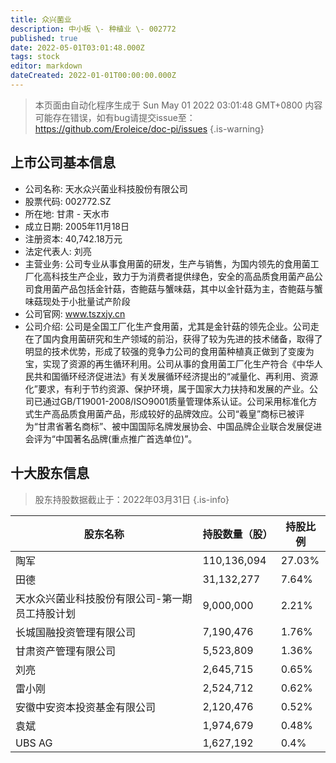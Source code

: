 ```yaml
---
title: 众兴菌业
description: 中小板 \- 种植业 \- 002772
published: true
date: 2022-05-01T03:01:48.000Z
tags: stock
editor: markdown
dateCreated: 2022-01-01T00:00:00.000Z
---
```


> 本页面由自动化程序生成于 Sun May 01 2022 03:01:48 GMT+0800
> 内容可能存在错误，如有bug请提交issue至：https://github.com/Eroleice/doc-pi/issues
{.is-warning}

## 上市公司基本信息
- 公司名称: 天水众兴菌业科技股份有限公司
- 股票代码: 002772.SZ
- 所在地: 甘肃 - 天水市
- 成立日期: 2005年11月18日
- 注册资本: 40,742.18万元
- 法定代表人: 刘亮
- 主营业务: 公司专业从事食用菌的研发，生产与销售，为国内领先的食用菌工厂化高科技生产企业，致力于为消费者提供绿色，安全的高品质食用菌产品公司食用菌产品包括金针菇，杏鲍菇与蟹味菇，其中以金针菇为主，杏鲍菇与蟹味菇现处于小批量试产阶段
- 公司官网: www.tszxjy.cn
- 公司介绍: 公司是全国工厂化生产食用菌，尤其是金针菇的领先企业。公司走在了国内食用菌研究和生产领域的前沿，获得了较为先进的技术储备，取得了明显的技术优势，形成了较强的竞争力公司的食用菌种植真正做到了变废为宝，实现了资源的再生循环利用。公司从事的食用菌工厂化生产符合《中华人民共和国循环经济促进法》有关发展循环经济提出的“减量化、再利用、资源化”要求，有利于节约资源、保护环境，属于国家大力扶持和发展的产业。公司已通过GB/T19001-2008/ISO9001质量管理体系认证。公司采用标准化方式生产高品质食用菌产品，形成较好的品牌效应。公司“羲皇”商标已被评为“甘肃省著名商标”、被中国国际名牌发展协会、中国品牌企业联合发展促进会评为“中国著名品牌(重点推广首选单位)”。


## 十大股东信息
> 股东持股数据截止于：2022年03月31日
{.is-info}

| 股东名称 | 持股数量（股） | 持股比例 |
| --- | --- | --- |
| 陶军 | 110,136,094 | 27.03% |
| 田德 | 31,132,277 | 7.64% |
| 天水众兴菌业科技股份有限公司-第一期员工持股计划 | 9,000,000 | 2.21% |
| 长城国融投资管理有限公司 | 7,190,476 | 1.76% |
| 甘肃资产管理有限公司 | 5,523,809 | 1.36% |
| 刘亮 | 2,645,715 | 0.65% |
| 雷小刚 | 2,524,712 | 0.62% |
| 安徽中安资本投资基金有限公司 | 2,120,476 | 0.52% |
| 袁斌 | 1,974,679 | 0.48% |
| UBS AG | 1,627,192 | 0.4% |




